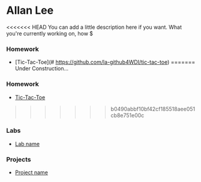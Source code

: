 # Allan Lee

<<<<<<< HEAD
You can add a little description here if you want. What you're currently working on, how $

### Homework
* [Tic-Tac-Toe](# https://github.com/la-github4WDI/tic-tac-toe)
=======
Under Construction...

### Homework
* [Tic-Tac-Toe](https://github.com/la-github4WDI/tic-tac-toe "Tic-Tac-Toe")
>>>>>>> b0490abbf10bf42cf185518aee051cb8e751e00c

### Labs
* [Lab name](#link_to_your_lab_repo)

### Projects
* [Project name](#link_to_your_project_repo)

